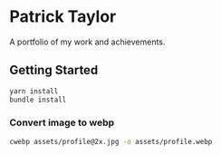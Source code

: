 # Patrick Taylor

A portfolio of my work and achievements.

## Getting Started

```sh
yarn install
bundle install
```

### Convert image to webp

```sh
cwebp assets/profile@2x.jpg -o assets/profile.webp
```
